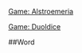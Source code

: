 [Game: Alstroemeria](https://cugamedev.itch.io/alstroemeria)

[Game: Duoldice](https://playerdox.itch.io/duoldice)

##Word